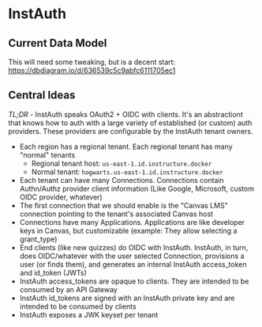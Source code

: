 # InstAuth

## Current Data Model
This will need some tweaking, but is a decent start: https://dbdiagram.io/d/636539c5c9abfc6111705ec1

## Central Ideas

*TL;DR* - InstAuth speaks OAuth2 + OIDC with clients. It's an abstractiont that knows how to auth with
a large variety of established (or custom) auth providers. These providers are configurable by the
InstAuth tenant owners.

- Each region has a regional tenant. Each regional tenant has many "normal" tenants
  - Regional tenant host: `us-east-1.id.instructure.docker`
  - Normal tenant: `hogwarts.us-east-1.id.instructure.docker`
- Each tenant can have many Connections. Connections contain Authn/Authz provider client information
  (Like Google, Microsoft, custom OIDC provider, whatever)
- The first connection that we should enable is the "Canvas LMS" connection pointing to the tenant's
  associated Canvas host
- Connections have many Applications. Applications are like developer keys in Canvas, but customizable
  (example: They allow selecting a grant_type)
- End clients (like new quizzes) do OIDC with InstAuth. InstAuth, in turn, does OIDC/whatever with the
  user selected Connection, provisions a user (or finds them), and generates an internal InstAuth access_token and id_token (JWTs)
- InstAuth access_tokens are opaque to clients. They are intended to be consumed by an API Gateway
- InstAuth id_tokens are signed with an InstAuth private key and are intended to be consumed by clients
- InstAuth exposes a JWK keyset per tenant